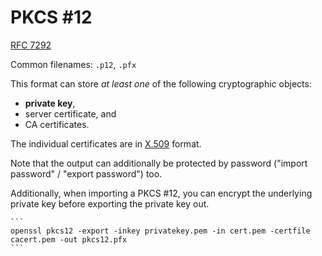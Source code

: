 # PKCS #12

[RFC 7292](https://datatracker.ietf.org/doc/html/rfc7292)

Common filenames: `.p12`, `.pfx`

This format can store _at least one_ of the following cryptographic objects:
* **private key**,
* server certificate, and
* CA certificates.

The individual certificates are in [X.509](./x509.md) format.

Note that the output can additionally be protected by password ("import password" / "export password") too.

Additionally, when importing a PKCS #12, you can encrypt the underlying private key before exporting the private key out.

~~~admonish example
```
openssl pkcs12 -export -inkey privatekey.pem -in cert.pem -certfile cacert.pem -out pkcs12.pfx
```
~~~
